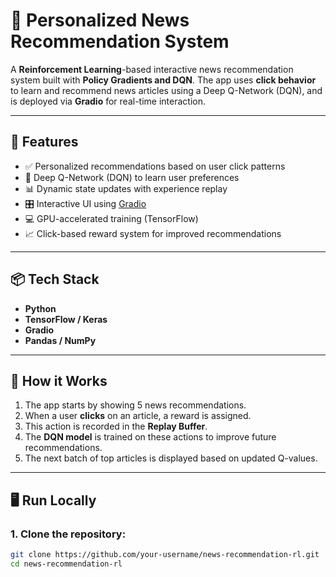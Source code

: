 # 📰 Personalized News Recommendation System

A **Reinforcement Learning**-based interactive news recommendation system built with **Policy Gradients and DQN**. The app uses **click behavior** to learn and recommend news articles using a Deep Q-Network (DQN), and is deployed via **Gradio** for real-time interaction.

---

## 🚀 Features

- ✅ Personalized recommendations based on user click patterns  
- 🧠 Deep Q-Network (DQN) to learn user preferences  
- 📊 Dynamic state updates with experience replay  
- 🎛️ Interactive UI using [Gradio](https://gradio.app/)  
- 💻 GPU-accelerated training (TensorFlow)  
- 📈 Click-based reward system for improved recommendations  

---

## 📦 Tech Stack

- **Python**
- **TensorFlow / Keras**
- **Gradio**
- **Pandas / NumPy**

---

## 🧠 How it Works

1. The app starts by showing 5 news recommendations.
2. When a user **clicks** on an article, a reward is assigned.
3. This action is recorded in the **Replay Buffer**.
4. The **DQN model** is trained on these actions to improve future recommendations.
5. The next batch of top articles is displayed based on updated Q-values.

---

## 🖥️ Run Locally

### 1. Clone the repository:

```bash
git clone https://github.com/your-username/news-recommendation-rl.git
cd news-recommendation-rl
